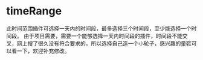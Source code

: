 # timeRange
此时间范围插件可选择一天内的时间段，最多选择三个时间段，至少能选择一个时间段。
由于项目需要，需要一个能够选择一天内时间段的插件，时间段不能交叉，网上搜了很久没有符合要求的，所以选择自己造一个小轮子，感兴趣的童鞋可以看一下，欢迎补充修改。
